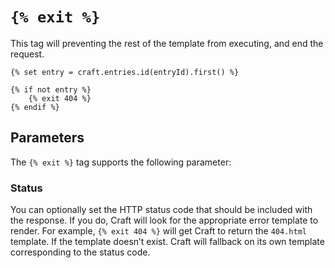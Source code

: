 # `{% exit %}`

This tag will preventing the rest of the template from executing, and end the request.

```twig
{% set entry = craft.entries.id(entryId).first() %}

{% if not entry %}
    {% exit 404 %}
{% endif %}
```

## Parameters

The `{% exit %}` tag supports the following parameter:

### Status

You can optionally set the HTTP status code that should be included with the response. If you do, Craft will look for the appropriate error template to render. For example, `{% exit 404 %}` will get Craft to return the `404.html` template. If the template doesn’t exist. Craft will fallback on its own template corresponding to the status code.